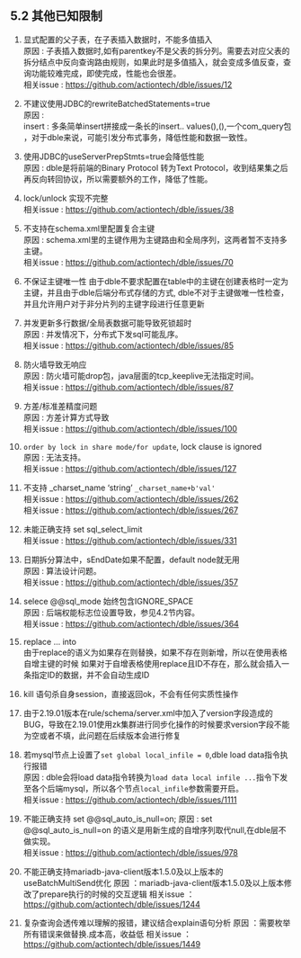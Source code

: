 ## 5.2 其他已知限制

1. 显式配置的父子表，在子表插入数据时，不能多值插入  
原因 : 子表插入数据时,如有parentkey不是父表的拆分列。需要去对应父表的拆分结点中反向查询路由规则，如果此时是多值插入，就会变成多值反查，查询功能较难完成，即使完成，性能也会很差。  
相关issue : https://github.com/actiontech/dble/issues/12  

2. 不建议使用JDBC的rewriteBatchedStatements=true  
原因 :  
insert : 多条简单insert拼接成一条长的insert.. values(),(),一个com\_query包 ，对于dble来说，可能引发分布式事务，降低性能和数据一致性。  

3. 使用JDBC的useServerPrepStmts=true会降低性能  
原因 : dble是将前端的Binary Protocol 转为Text Protocol，收到结果集之后再反向转回协议，所以需要额外的工作，降低了性能。

4. lock/unlock 实现不完整  
相关issue : https://github.com/actiontech/dble/issues/38  

5. 不支持在schema.xml里配置复合主键  
原因 : schema.xml里的主键作用为主键路由和全局序列，这两者暂不支持多主键。  
相关issue : https://github.com/actiontech/dble/issues/70  

6. 不保证主键唯一性
由于dble不要求配置在table中的主键在创建表格时一定为主键，并且由于dble后端分布式存储的方式, dble不对于主键做唯一性检查，并且允许用户对于非分片列的主键字段进行任意更新

7. 并发更新多行数据/全局表数据可能导致死锁超时  
原因 : 并发情况下，分布式下发sql可能乱序。  
相关issue : https://github.com/actiontech/dble/issues/85  

8. 防火墙导致无响应  
原因 : 防火墙可能drop包，java层面的tcp_keeplive无法指定时间。  
相关issue : https://github.com/actiontech/dble/issues/87  

9. 方差/标准差精度问题  
原因 : 方差计算方式导致  
相关issue : https://github.com/actiontech/dble/issues/100  

10. `order by lock in share mode/for update`, lock clause is ignored  
原因 : 无法支持。  
相关issue : https://github.com/actiontech/dble/issues/127  

11. 不支持 _charset_name ‘string’   `_charset_name+b'val'`  
相关issue : https://github.com/actiontech/dble/issues/262  
相关issue : https://github.com/actiontech/dble/issues/267  

12. 未能正确支持 set sql_select_limit  
相关issue : https://github.com/actiontech/dble/issues/331  

13. 日期拆分算法中，sEndDate如果不配置，default node就无用  
原因 : 算法设计问题。  
相关issue : https://github.com/actiontech/dble/issues/357  

14. selece @@sql_mode 始终包含IGNORE_SPACE  
原因 : 后端权能标志位设置导致，参见4.2节内容。  
相关issue : https://github.com/actiontech/dble/issues/364  

15. replace ... into  
由于replace的语义为如果存在则替换，如果不存在则新增，所以在使用表格自增主键的时候
如果对于自增表格使用replace且ID不存在，那么就会插入一条指定ID的数据，并不会自动生成ID  

16. kill 语句杀自身session，直接返回ok，不会有任何实质性操作  

17. 由于2.19.01版本在rule/schema/server.xml中加入了version字段造成的BUG，导致在2.19.01使用zk集群进行同步化操作的时候要求version字段不能为空或者不填，此问题在后续版本会进行修复  

18. 若mysql节点上设置了`set global local_infile = 0`,dble load data指令执行报错  
原因 : dble会将load data指令转换为`load data local infile ...`指令下发至各个后端mysql，所以各个节点`local_infile`参数需要开启。  
相关issue : https://github.com/actiontech/dble/issues/1111  

19. 不能正确支持 set @@sql_auto_is_null=on;
原因 : set @@sql_auto_is_null=on 的语义是用新生成的自增序列取代null,在dble层不做实现。    
相关issue : https://github.com/actiontech/dble/issues/978  

20. 不能正确支持mariadb-java-client版本1.5.0及以上版本的useBatchMultiSend优化
原因 ：mariadb-java-client版本1.5.0及以上版本修改了prepare执行的时候的交互逻辑
相关issue ：https://github.com/actiontech/dble/issues/1244

20. 复杂查询会透传难以理解的报错，建议结合explain语句分析 
原因 ：需要枚举所有错误来做替换.成本高，收益低
相关issue ：https://github.com/actiontech/dble/issues/1449